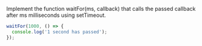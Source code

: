 Implement the function waitFor(ms, callback) that calls the passed callback after ms milliseconds using setTimeout.

```js
waitFor(1000, () => {
  console.log('1 second has passed');
});
```